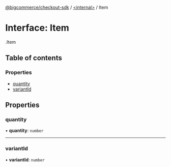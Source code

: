 [@bigcommerce/checkout-sdk](../README.md) / [<internal\>](../modules/internal_.md) / Item

# Interface: Item

[<internal>](../modules/internal_.md).Item

## Table of contents

### Properties

- [quantity](internal_.Item.md#quantity)
- [variantId](internal_.Item.md#variantid)

## Properties

### quantity

• **quantity**: `number`

___

### variantId

• **variantId**: `number`
